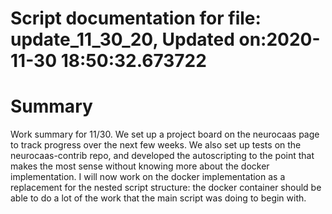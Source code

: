 
Script documentation for file: update_11_30_20, Updated on:2020-11-30 18:50:32.673722
=====================================================================================

# Summary


Work summary for 11/30. We set up a project board on the neurocaas page to track progress over the next few weeks. We also set up tests on the neurocaas-contrib repo, and developed the autoscripting to the point that makes the most sense without knowing more about the docker implementation. I will now work on the docker implementation as a replacement for the nested script structure: the docker container should be able to do a lot of the work that the main script was doing to begin with.